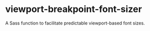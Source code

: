# viewport-breakpoint-font-sizer
A Sass function to facilitate predictable viewport-based font sizes.
